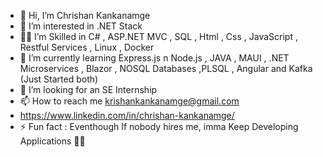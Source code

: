 - 👋 Hi, I’m Chrishan Kankanamge
- 👀 I’m interested in .NET Stack
- 🐱‍👤 I’m Skilled in C# , ASP.NET MVC , SQL , Html , Css , JavaScript , Restful Services , Linux , Docker
- 🌱 I’m currently learning Express.js n Node.js , JAVA , MAUI , .NET Microservices , Blazor , NOSQL Databases ,PLSQL , Angular and Kafka (Just Started both)
- 💞️ I’m looking for an SE Internship 
- 📫 How to reach me krishankankanamge@gmail.com
- https://www.linkedin.com/in/chrishan-kankanamge/
- ⚡ Fun fact : Eventhough If nobody hires me, imma Keep Developing Applications 🤣💯

